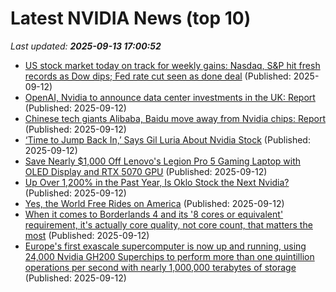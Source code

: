 # Latest NVIDIA News (top 10)
_Last updated: **2025-09-13 17:00:52**_

- [US stock market today on track for weekly gains: Nasdaq, S&P hit fresh records as Dow dips; Fed rate cut seen as done deal](https://economictimes.indiatimes.com/news/international/us/us-stock-market-today-on-track-for-weekly-gains-nasdaq-sp-hit-fresh-records-as-dow-dips-fed-rate-cut-seen-as-done-deal/articleshow/123856157.cms) (Published: 2025-09-12)
- [OpenAI, Nvidia to announce data center investments in the UK: Report](https://biztoc.com/x/b073c4aed6d4dd27) (Published: 2025-09-12)
- [Chinese tech giants Alibaba, Baidu move away from Nvidia chips: Report](https://biztoc.com/x/812151902975f174) (Published: 2025-09-12)
- [‘Time to Jump Back In,’ Says Gil Luria About Nvidia Stock](https://biztoc.com/x/617c30664a87e8ac) (Published: 2025-09-12)
- [Save Nearly $1,000 Off Lenovo's Legion Pro 5 Gaming Laptop with OLED Display and RTX 5070 GPU](https://www.ign.com/articles/lenovo-legion-5-pro-rtx-5070-gaming-laptop-deal) (Published: 2025-09-12)
- [Up Over 1,200% in the Past Year, Is Oklo Stock the Next Nvidia?](https://consent.yahoo.com/v2/collectConsent?sessionId=1_cc-session_58059385-1f5a-4d6b-b634-422f96fef2b5) (Published: 2025-09-12)
- [Yes, the World Free Rides on America](https://www.project-syndicate.org/commentary/american-economy-europe-and-many-others-free-riders-by-todd-g-buchholz-2025-09) (Published: 2025-09-12)
- [When it comes to Borderlands 4 and its '8 cores or equivalent' requirement, it's actually core quality, not core count, that matters the most](https://www.pcgamer.com/hardware/when-it-comes-to-borderlands-4-and-its-8-cores-or-equivalent-requirement-its-actually-core-quality-not-core-count-that-matters-the-most/) (Published: 2025-09-12)
- [Europe's first exascale supercomputer is now up and running, using 24,000 Nvidia GH200 Superchips to perform more than one quintillion operations per second with nearly 1,000,000 terabytes of storage](https://www.pcgamer.com/hardware/europes-first-exascale-supercomputer-is-now-up-and-running-using-24-000-nvidia-gh200-superchips-to-perform-more-than-one-quintillion-operations-per-second-with-nearly-1-000-000-terabytes-of-storage/) (Published: 2025-09-12)
